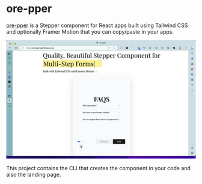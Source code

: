 # ore-pper

[ore-pper](https://ore-pper.glamboyosa.xyz) is a Stepper component for React apps built using Tailwind CSS and optionally Framer Motion that you can copy/paste in your apps.

![product image](/product-screenshot.png)

This project contains the CLI that creates the component in your code and also the landing page.
